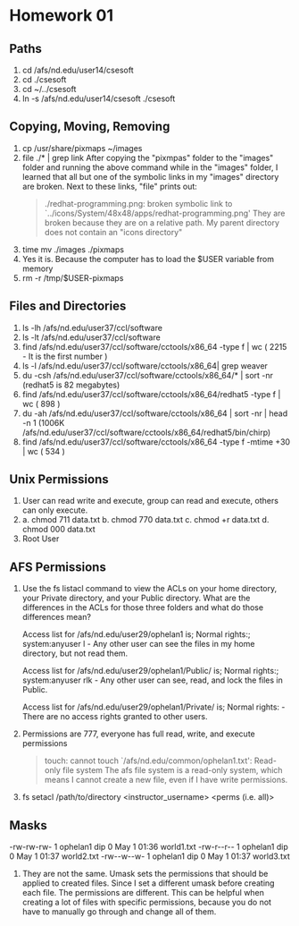 Homework 01
===========

Paths
-----
1. cd /afs/nd.edu/user14/csesoft
2. cd ./csesoft
3. cd ~/../csesoft
4. ln -s /afs/nd.edu/user14/csesoft ./csesoft

Copying, Moving, Removing
-------------------------
1. cp /usr/share/pixmaps ~/images
2. file ./* | grep link
	After copying the "pixmpas" folder to the "images" folder and running the above command while in the "images" folder, I learned that all but one of the symbolic links in my "images" directory are broken. Next to these links, "file" prints out:
	> ./redhat-programming.png:          broken symbolic link to `../icons/System/48x48/apps/redhat-programming.png'
	They are broken because they are on a relative path. My parent directory does not contain an "icons directory"
3. time mv ./images ./pixmaps
4. Yes it is. Because the computer has to load the $USER variable from memory
5. rm -r /tmp/$USER-pixmaps

Files and Directories
---------------------
1. ls -lh /afs/nd.edu/user37/ccl/software
2. ls -lt /afs/nd.edu/user37/ccl/software
3. find /afs/nd.edu/user37/ccl/software/cctools/x86_64 -type f | wc   				( 2215 - It is the first number )
4. ls -l /afs/nd.edu/user37/ccl/software/cctools/x86_64| grep weaver
5. du -csh /afs/nd.edu/user37/ccl/software/cctools/x86_64/* | sort -nr  			(redhat5 is 82 megabytes)
6. find /afs/nd.edu/user37/ccl/software/cctools/x86_64/redhat5 -type f | wc   	( 898 )
7. du -ah /afs/nd.edu/user37/ccl/software/cctools/x86_64 | sort -nr | head -n 1 	(1006K	/afs/nd.edu/user37/ccl/software/cctools/x86_64/redhat5/bin/chirp)
8. find /afs/nd.edu/user37/ccl/software/cctools/x86_64 -type f -mtime +30 | wc    ( 534 )

Unix Permissions
----------------
1. User can read write and execute, group can read and execute, others can only execute.
2. 
	a. chmod 711 data.txt
	b. chmod 770 data.txt
	c. chmod +r data.txt
	d. chmod 000 data.txt
3. Root User

AFS Permissions
---------------
1. Use the fs listacl command to view the ACLs on your home directory, your Private directory, and your Public directory. What are the differences in the ACLs for those three folders and what do those differences mean?

	Access list for /afs/nd.edu/user29/ophelan1 is; Normal rights:; system:anyuser l
		- Any other user can see the files in my home directory, but not read them. 

	Access list for /afs/nd.edu/user29/ophelan1/Public/ is; Normal rights:; system:anyuser rlk
		- Any other user can see, read, and lock the files in Public.

	Access list for /afs/nd.edu/user29/ophelan1/Private/ is; Normal rights:
		- There are no access rights granted to other users.

2. Permissions are 777, everyone has full read, write, and execute permissions
	> touch: cannot touch `/afs/nd.edu/common/ophelan1.txt': Read-only file system
	The afs file system is a read-only system, which means I cannot create a new file, even if I have write permissions.

3. fs setacl /path/to/directory <instructor_username> <perms (i.e. all)>

Masks
-----
-rw-rw-rw- 1 ophelan1 dip 0 May  1 01:36 world1.txt
-rw-r--r-- 1 ophelan1 dip 0 May  1 01:37 world2.txt
-rw--w--w- 1 ophelan1 dip 0 May  1 01:37 world3.txt

1. They are not the same. Umask sets the permissions that should be applied to created files. Since I set a 
different umask before creating each file. The permissions are different. This can be helpful when creating 
a lot of files with specific permissions, because you do not have to manually go through and change all of them. 
